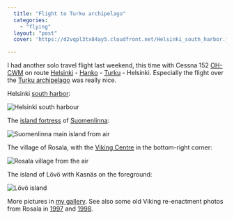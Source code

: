 ```yaml
---
  title: "Flight to Turku archipelago"
  categories: 
    - "flying"
  layout: "post"
  cover: 'https://d2vqpl3tx84ay5.cloudfront.net/Helsinki_south_harbor.jpg'

---
```

I had another solo travel flight last weekend, this time with Cessna 152 [OH-CWM][5] on route [Helsinki][8] - [Hanko][9] - [Turku][10] - Helsinki. Especially the flight over the [Turku archipelago][1] was really nice.

Helsinki [south harbor][4]:

![Helsinki south harbour](https://d2vqpl3tx84ay5.cloudfront.net/Helsinki_south_harbor.jpg)

The [island fortress][6] of [Suomenlinna][7]:

![Suomenlinna main island from air](https://d2vqpl3tx84ay5.cloudfront.net/Suomenlinna_from_air.jpg)

The village of Rosala, with the [Viking Centre][3] in the bottom-right corner:

![Rosala village from the air](https://d2vqpl3tx84ay5.cloudfront.net/Rosala.jpg)

The island of L&ouml;v&ouml; with Kasn&auml;s on the foreground:

![L&ouml;v&ouml; island](https://d2vqpl3tx84ay5.cloudfront.net/Lovo_Kasnas.jpg)

More pictures in [my gallery][2]. See also some old Viking re-enactment photos from Rosala in [1997][11] and [1998][12].

[1]: http://www.saaristo.org/eng/
[2]: http://bergie.iki.fi/gallery/2005/oh-cwm-to-hanko-and-turku/
[3]: http://www.rosala-viking-centre.com/english.htm
[4]: http://virtual.finland.fi/netcomm/news/showarticle.asp?intNWSAID=27690
[5]: http://gallery.aerodome.net/album26/OHCWM
[6]: http://en.wikipedia.org/wiki/Sveaborg
[7]: http://www.suomenlinna.fi/index.php?menuid=3&lang=eng
[8]: http://www.fallingrain.com/icao/EFHF.html
[9]: http://www.fallingrain.com/icao/EFHN.html
[10]: http://www.fallingrain.com/icao/EFTU.html
[11]: http://www.greywolves.org/kuvat/Sommareventyr-97.html
[12]: http://www.greywolves.org/kuvat/Sommarblot-98.html

